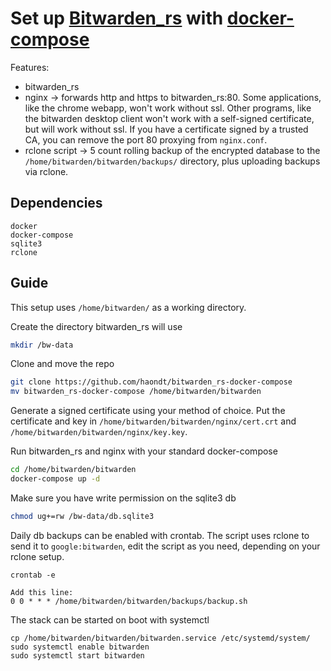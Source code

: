 # Set up [Bitwarden_rs](https://github.com/dani-garcia/bitwarden_rs) with [docker-compose](https://docs.docker.com/compose/)

Features:

* bitwarden_rs
* nginx -> forwards http and https to bitwarden_rs:80. Some applications, like the chrome webapp, won't work without ssl. Other programs, like the bitwarden desktop client won't work with a self-signed certificate, but will work without ssl. If you have a certificate signed by a trusted CA, you can remove the port 80 proxying from `nginx.conf`.
* rclone script -> 5 count rolling backup of the encrypted database to the `/home/bitwarden/bitwarden/backups/` directory, plus uploading backups via rclone.

## Dependencies

```
docker
docker-compose
sqlite3
rclone
```

## Guide

This setup uses `/home/bitwarden/` as a working directory.

Create the directory bitwarden_rs will use

```bash
mkdir /bw-data
```

Clone and move the repo

```bash
git clone https://github.com/haondt/bitwarden_rs-docker-compose
mv bitwarden_rs-docker-compose /home/bitwarden/bitwarden
```

Generate a signed certificate using your method of choice.
Put the certificate and key in `/home/bitwarden/bitwarden/nginx/cert.crt` and `/home/bitwarden/bitwarden/nginx/key.key`. 


Run bitwarden_rs and nginx with your standard docker-compose

```bash
cd /home/bitwarden/bitwarden
docker-compose up -d
```

Make sure you have write permission on the sqlite3 db

```bash
chmod ug+=rw /bw-data/db.sqlite3
```

Daily db backups can be enabled with crontab. The script uses rclone to send it to `google:bitwarden`, edit the script as you need, depending on your rclone setup.

```
crontab -e

Add this line:
0 0 * * * /home/bitwarden/bitwarden/backups/backup.sh
```

The stack can be started on boot with systemctl 

```
cp /home/bitwarden/bitwarden/bitwarden.service /etc/systemd/system/
sudo systemctl enable bitwarden
sudo systemctl start bitwarden
``` 
